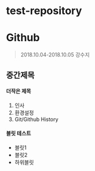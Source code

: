 # test-repository
# Github

> 2018.10.04-2018.10.05
> 강수지

## 중간제목

#### 더작은 제목

1. 인사
1. 환경설정
1. Git/Github History

#### 블릿 테스트

- 블릿1
- 블릿2
 - 하위블릿
